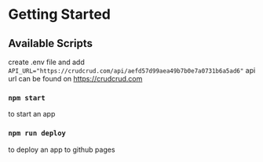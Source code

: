 # Getting Started

## Available Scripts

create .env file and add `API_URL="https://crudcrud.com/api/aefd57d99aea49b7b0e7a0731b6a5ad6"`
api url can be found on https://crudcrud.com


### `npm start`
to start an app

### `npm run deploy`
to deploy an app to github pages